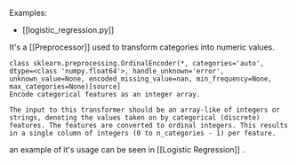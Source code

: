 Examples:
- [[logistic_regression.py]]

It's a [[Preprocessor]] used to transform categories into numeric values.

```
class sklearn.preprocessing.OrdinalEncoder(*, categories='auto', dtype=<class 'numpy.float64'>, handle_unknown='error', unknown_value=None, encoded_missing_value=nan, min_frequency=None, max_categories=None)[source]
Encode categorical features as an integer array.

The input to this transformer should be an array-like of integers or strings, denoting the values taken on by categorical (discrete) features. The features are converted to ordinal integers. This results in a single column of integers (0 to n_categories - 1) per feature.
```

an example of it's usage can be seen in [[Logistic Regression]] .